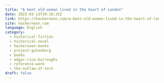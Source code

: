 ```yaml
---
title: "A bent old woman lived in the heart of London"
date: 2023-03-13T19:18:33Z
link: https://hackernoon.com/a-bent-old-woman-lived-in-the-heart-of-london?source=rss&utm_medium=RSS&utm_source=news.12bit.vn
site: hackernoon.com
language: English
category:
  - historical-fiction
  - historical-novel
  - hackernoon-books
  - project-gutenberg
  - books
  - edgar-rice-burroughs
  - reference-work
  - the-outlaw-of-torn
draft: false
---
```

